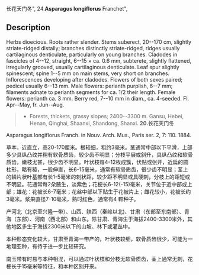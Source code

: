 长花天门冬",
24.**Asparagus longiflorus** Franchet",

## Description
Herbs dioecious. Roots rather slender. Stems suberect, 20--170 cm, slightly striate-ridged distally; branches distinctly striate-ridged, ridges usually cartilaginous denticulate, particularly on young branches. Cladodes in fascicles of 4--12, straight, 6--15 × ca. 0.6 mm, subterete, slightly flattened, irregularly grooved, usually cartilaginous denticulate. Leaf spur slightly spinescent; spine 1--5 mm on main stems, very short on branches. Inflorescences developing after cladodes. Flowers of both sexes paired; pedicel usually 6--13 mm. Male flowers: perianth purplish, 6--7 mm; filaments adnate to perianth segments for ca. 1/2 their length. Female flowers: perianth ca. 3 mm. Berry red, 7--10 mm in diam., ca. 4-seeded. Fl. Apr--May, fr. Jun--Aug.

> * Forests, thickets, grassy slopes; 2400--3300 m. Gansu, Hebei, Henan, Qinghai, Shaanxi, Shandong, Shanxi.
**20.长花天门冬**

Asparagus longiflorus Franch. in Nouv. Arch. Mus., Paris ser. 2, 7: 110. 1884.

草本，近直立，高20-170厘米。根较细，粗约3毫米。茎通常中部以下平滑，上部多少具纵凸纹并稍有软骨质齿，较少齿不明显；分枝平展或斜升，具纵凸纹和软骨质齿，嫩枝尤甚，很少齿不明显。叶状枝每4-12枚成簇，伏贴或张开，近扁的圆柱形，略有稜，一般伸直，长6-15毫米，通常有软骨质齿，很少齿不明显；茎上的鳞片状叶基部有长1-5毫米的刺状距，较少距不明显或具硬刺，分枝上的距短或不明显。花通常每2朵腋生，淡紫色；花梗长6-12(-15)毫米，关节位于近中部或上部；雄花：花被长6-7毫米；花丝中部以下贴生于花被片上；雌花较小，花被长约3毫米。浆果直径7-10毫米，熟时红色，通常有4 颗种子。

产河北（北京至兴隆一带）、山西、陕西（秦岭以北)、甘肃（东部至东南部）、青海（东部）、河南（西北部）和山东。除甘肃、青海生于海拔2400-3300米外，其他地区多生于海拔2300米以下的山坡、林下或灌丛中。

本种形态变化较大，甘肃至青海一带产的，叶状枝较细，软骨质齿很少，可能为一地理亚种，有待于进一步比较研究。

南玉带有时易与本种相混，可以通过叶状枝和分枝无软骨质齿，茎上通常无刺，花梗长于15毫米等特征，和本种区别开来。
